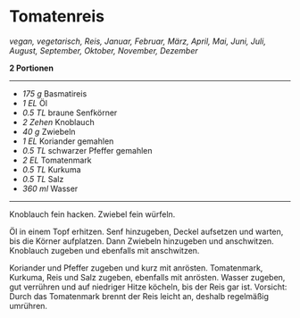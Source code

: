# Tomatenreis

*vegan, vegetarisch, Reis, Januar, Februar, März, April, Mai, Juni, Juli, August, September, Oktober, November, Dezember*

**2 Portionen**

---

- *175 g* Basmatireis
- *1 EL* Öl
- *0.5 TL* braune Senfkörner
- *2 Zehen* Knoblauch
- *40 g* Zwiebeln
- *1 EL* Koriander gemahlen
- *0.5 TL* schwarzer Pfeffer gemahlen
- *2 EL* Tomatenmark
- *0.5 TL* Kurkuma
- *0.5 TL* Salz
- *360 ml* Wasser

---

Knoblauch fein hacken. Zwiebel fein würfeln.

Öl in einem Topf erhitzen. Senf hinzugeben, Deckel aufsetzen und warten, bis die Körner aufplatzen. Dann Zwiebeln hinzugeben und anschwitzen. Knoblauch zugeben und ebenfalls mit anschwitzen.

Koriander und Pfeffer zugeben und kurz mit anrösten. Tomatenmark, Kurkuma, Reis und Salz zugeben, ebenfalls mit anrösten. Wasser zugeben, gut verrühren und auf niedriger Hitze köcheln, bis der Reis gar ist. Vorsicht: Durch das Tomatenmark brennt der Reis leicht an, deshalb regelmäßig umrühren.
